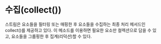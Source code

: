 # 수집(collect())

스트림은 요소들을 필터링 또는 매핑한 후 요소들을 수집하는 최종 처리 메서드인 collect()를 제공하고 있다.
이 메소드를 이용하면 필요한 요소만 컬렉션으로 담을 수 있고, 요소들을 그룹핑한 후 집계(리덕션)할 수 있다.

